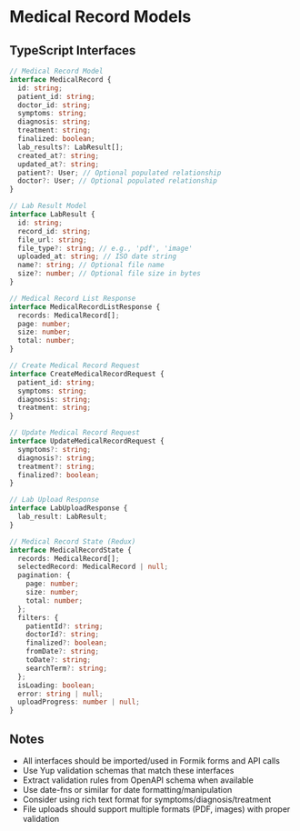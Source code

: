 # Medical Record Models

## TypeScript Interfaces

```typescript
// Medical Record Model
interface MedicalRecord {
  id: string;
  patient_id: string;
  doctor_id: string;
  symptoms: string;
  diagnosis: string;
  treatment: string;
  finalized: boolean;
  lab_results?: LabResult[];
  created_at?: string;
  updated_at?: string;
  patient?: User; // Optional populated relationship
  doctor?: User; // Optional populated relationship
}

// Lab Result Model
interface LabResult {
  id: string;
  record_id: string;
  file_url: string;
  file_type?: string; // e.g., 'pdf', 'image'
  uploaded_at: string; // ISO date string
  name?: string; // Optional file name
  size?: number; // Optional file size in bytes
}

// Medical Record List Response
interface MedicalRecordListResponse {
  records: MedicalRecord[];
  page: number;
  size: number;
  total: number;
}

// Create Medical Record Request
interface CreateMedicalRecordRequest {
  patient_id: string;
  symptoms: string;
  diagnosis: string;
  treatment: string;
}

// Update Medical Record Request
interface UpdateMedicalRecordRequest {
  symptoms?: string;
  diagnosis?: string;
  treatment?: string;
  finalized?: boolean;
}

// Lab Upload Response
interface LabUploadResponse {
  lab_result: LabResult;
}

// Medical Record State (Redux)
interface MedicalRecordState {
  records: MedicalRecord[];
  selectedRecord: MedicalRecord | null;
  pagination: {
    page: number;
    size: number;
    total: number;
  };
  filters: {
    patientId?: string;
    doctorId?: string;
    finalized?: boolean;
    fromDate?: string;
    toDate?: string;
    searchTerm?: string;
  };
  isLoading: boolean;
  error: string | null;
  uploadProgress: number | null;
}
```

## Notes
- All interfaces should be imported/used in Formik forms and API calls
- Use Yup validation schemas that match these interfaces
- Extract validation rules from OpenAPI schema when available
- Use date-fns or similar for date formatting/manipulation
- Consider using rich text format for symptoms/diagnosis/treatment
- File uploads should support multiple formats (PDF, images) with proper validation 